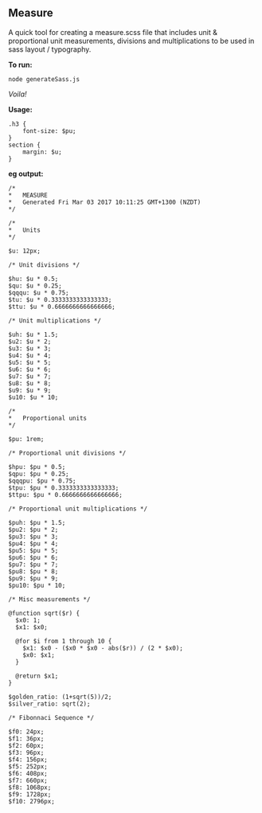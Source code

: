 ## Measure
A quick tool for creating a measure.scss file that includes unit & proportional unit measurements, divisions and multiplications to be used in sass layout / typography.

**To run:**

```
node generateSass.js
```

*Voila!*

**Usage:**

```
.h3 {
    font-size: $pu;
}
section {
    margin: $u;
}
```

**eg output:**

```
/*
*   MEASURE
*   Generated Fri Mar 03 2017 10:11:25 GMT+1300 (NZDT)
*/

/*
*   Units
*/

$u: 12px;

/* Unit divisions */

$hu: $u * 0.5;
$qu: $u * 0.25;
$qqqu: $u * 0.75;
$tu: $u * 0.3333333333333333;
$ttu: $u * 0.6666666666666666;

/* Unit multiplications */

$uh: $u * 1.5;
$u2: $u * 2;
$u3: $u * 3;
$u4: $u * 4;
$u5: $u * 5;
$u6: $u * 6;
$u7: $u * 7;
$u8: $u * 8;
$u9: $u * 9;
$u10: $u * 10;

/*
*   Proportional units
*/

$pu: 1rem;

/* Proportional unit divisions */

$hpu: $pu * 0.5;
$qpu: $pu * 0.25;
$qqqpu: $pu * 0.75;
$tpu: $pu * 0.3333333333333333;
$ttpu: $pu * 0.6666666666666666;

/* Proportional unit multiplications */

$puh: $pu * 1.5;
$pu2: $pu * 2;
$pu3: $pu * 3;
$pu4: $pu * 4;
$pu5: $pu * 5;
$pu6: $pu * 6;
$pu7: $pu * 7;
$pu8: $pu * 8;
$pu9: $pu * 9;
$pu10: $pu * 10;

/* Misc measurements */

@function sqrt($r) {
  $x0: 1;
  $x1: $x0;

  @for $i from 1 through 10 {
    $x1: $x0 - ($x0 * $x0 - abs($r)) / (2 * $x0);
    $x0: $x1;
  }

  @return $x1;
}

$golden_ratio: (1+sqrt(5))/2;
$silver_ratio: sqrt(2);

/* Fibonnaci Sequence */

$f0: 24px;
$f1: 36px;
$f2: 60px;
$f3: 96px;
$f4: 156px;
$f5: 252px;
$f6: 408px;
$f7: 660px;
$f8: 1068px;
$f9: 1728px;
$f10: 2796px;


```
